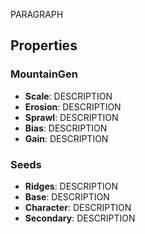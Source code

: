PARAGRAPH

## Properties

### MountainGen 
- **Scale**: DESCRIPTION
- **Erosion**: DESCRIPTION
- **Sprawl**: DESCRIPTION
- **Bias**: DESCRIPTION
- **Gain**: DESCRIPTION
### Seeds 
- **Ridges**: DESCRIPTION
- **Base**: DESCRIPTION
- **Character**: DESCRIPTION
- **Secondary**: DESCRIPTION




